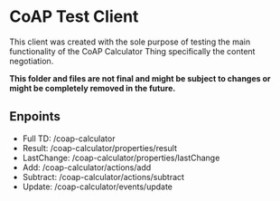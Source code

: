 # CoAP Test Client

This client was created with the sole purpose of testing the main functionality of the CoAP Calculator Thing specifically the content negotiation.

**This folder and files are not final and might be subject to changes or might be completely removed in the future.**

## Enpoints

- Full TD: /coap-calculator
- Result: /coap-calculator/properties/result
- LastChange: /coap-calculator/properties/lastChange
- Add: /coap-calculator/actions/add
- Subtract: /coap-calculator/actions/subtract
- Update: /coap-calculator/events/update
